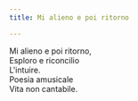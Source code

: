 ```yaml
---
title: Mi alieno e poi ritorno

---
```


Mi alieno e poi ritorno,  
Esploro e riconcilio   
L'intuire.  
Poesia amusicale  
Vita non cantabile.   
